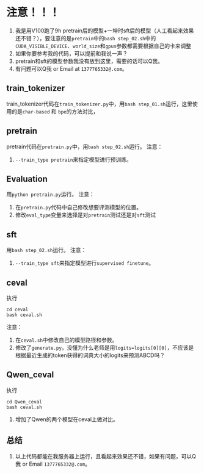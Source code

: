 # 注意！！！
1. 我是用V100跑了9h pretrain后的模型+一坤时sft后的模型（人工看起来效果还不错？），要注意的是`pretrain`中的`bash step_02.sh`中的`CUDA_VISIBLE_DEVICE`、`world_size`和`gpus`参数都需要根据自己的卡来调整
2. 如果你要参考我的代码，可以提前和我说一声？
3. pretrain和sft的模型参数我没有放到这里，需要的话可以Q我。
4. 有问题可以Q我 or Email at `1377765332@.com`。

## train_tokenizer
train_tokenizer代码在`train_tokenizer.py`中，用`bash step_01.sh`运行，这里使用的是`char-based` 和 `bpe`的方法对比，

## pretrain
pretrain代码在`pretrain.py`中，用`bash step_02.sh`运行。
注意：
1. `--train_type pretrain`来指定模型进行预训练。


## Evaluation
用`python pretrain.py`运行。
注意：
1. 在`pretrain.py`代码中自己修改想要评测模型的位置。
2. 修改`eval_type`变量来选择是对`pretrain`测试还是对`sft`测试

## sft
用`bash step_02.sh`运行。
注意：
1. `--train_type sft`来指定模型进行`supervised finetune`。

## ceval
执行
```
cd ceval
bash ceval.sh
```
注意：
1. 在`ceval.sh`中修改自己的模型路径和参数。
2. 修改了`generate.py`，没懂为什么老师是用`logits=logits[0][0]`，不应该是根据最近生成的token获得的词典大小的logits来预测ABCD吗？

## Qwen_ceval
执行
```
cd Qwen_ceval
bash ceval.sh
```
1. 增加了Qwen的两个模型在ceval上做对比。

## 总结
1. 以上代码都能在我服务器上运行，且看起来效果还不错，如果有问题，可以Q我 or Email `1377765332@.com`。